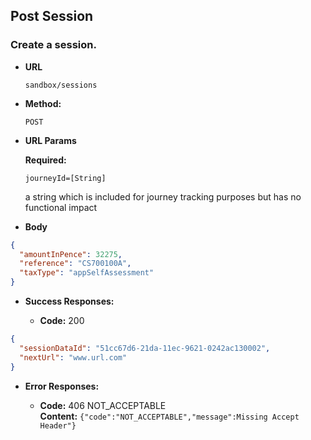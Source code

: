 Post Session
----

### Create a session.

* **URL**

  `sandbox/sessions`

* **Method:**

  `POST`

* **URL Params**

  **Required:**

  `journeyId=[String]`

  a string which is included for journey tracking purposes but has no functional impact

* **Body**

```json
{
  "amountInPence": 32275,
  "reference": "CS700100A",
  "taxType": "appSelfAssessment"
}
```

* **Success Responses:**

    * **Code:** 200

```json
{
  "sessionDataId": "51cc67d6-21da-11ec-9621-0242ac130002",
  "nextUrl": "www.url.com"
}
```

* **Error Responses:**

    * **Code:** 406 NOT_ACCEPTABLE <br/>
      **Content:** `{"code":"NOT_ACCEPTABLE","message":Missing Accept Header"}`
